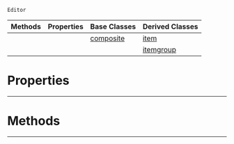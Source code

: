  `Editor`

|Methods|Properties|Base Classes|Derived Classes|
|---|---|---|---|
| | |[composite](composite.md)|[item](item.md)|
| | | |[itemgroup](itemgroup.md)|


 #  Properties


---  
 #  Methods


---  
 

 